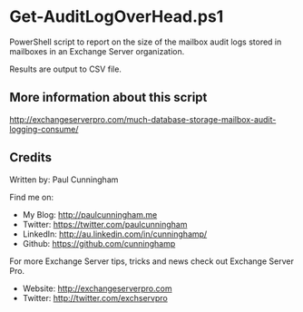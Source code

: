 # Get-AuditLogOverHead.ps1
PowerShell script to report on the size of the mailbox audit logs stored in mailboxes in an Exchange Server organization.

Results are output to CSV file.

## More information about this script
http://exchangeserverpro.com/much-database-storage-mailbox-audit-logging-consume/

## Credits

Written by: Paul Cunningham

Find me on:

* My Blog:	http://paulcunningham.me
* Twitter:	https://twitter.com/paulcunningham
* LinkedIn:	http://au.linkedin.com/in/cunninghamp/
* Github:	https://github.com/cunninghamp

For more Exchange Server tips, tricks and news check out Exchange Server Pro.

* Website:	http://exchangeserverpro.com
* Twitter:	http://twitter.com/exchservpro
